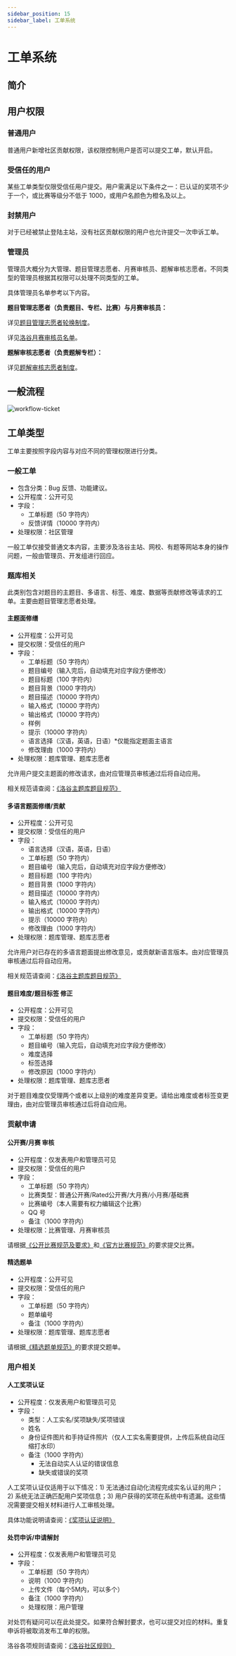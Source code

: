 ```yaml
---
sidebar_position: 15
sidebar_label: 工单系统
---
```


# 工单系统

## 简介

## 用户权限

### 普通用户

普通用户新增社区贡献权限，该权限控制用户是否可以提交工单，默认开启。

### 受信任的用户

某些工单类型仅限受信任用户提交。用户需满足以下条件之一：已认证的奖项不少于一个，或比赛等级分不低于 1000，或用户名颜色为橙名及以上。

### 封禁用户

对于已经被禁止登陆主站，没有社区贡献权限的用户也允许提交一次申诉工单。

### 管理员

管理员大概分为大管理、题目管理志愿者、月赛审核员、题解审核志愿者。不同类型的管理员根据其权限可以处理不同类型的工单。

具体管理员名单参考以下内容。

**题目管理志愿者（负责题目、专栏、比赛）与月赛审核员：**

详见[题目管理志愿者轮换制度](https://www.luogu.com.cn/discuss/show/186291)。

详见[洛谷月赛审核员名单](https://www.luogu.com.cn/paste/ognf1rs4)。

**题解审核志愿者（负责题解专栏）：**

详见[题解审核志愿者制度](https://www.luogu.com.cn/discuss/600159)。

## 一般流程

![workflow-ticket](./_image/workflow-ticket.svg)

## 工单类型

工单主要按照字段内容与对应不同的管理权限进行分类。

### 一般工单

- 包含分类：Bug 反馈、功能建议。
- 公开程度：公开可见
- 字段：
  - 工单标题（50 字符内）  
  - 反馈详情（10000 字符内）
- 处理权限：社区管理

一般工单仅接受普通文本内容，主要涉及洛谷主站、网校、有题等网站本身的操作问题，一般由管理员、开发组进行回应。

### 题库相关

此类别包含对题目的主题目、多语言、标签、难度、数据等贡献修改等请求的工单。主要由题目管理志愿者处理。

#### 主题面修缮

- 公开程度：公开可见
- 提交权限：受信任的用户
- 字段：
  - 工单标题（50 字符内）
  - 题目编号（输入完后，自动填充对应字段方便修改）
  - 题目标题（100 字符内）
  - 题目背景（1000 字符内）
  - 题目描述（10000 字符内）
  - 输入格式（10000 字符内）
  - 输出格式（10000 字符内）
  - 样例
  - 提示（10000 字符内）
  - 语言选择（汉语，英语，日语）*仅能指定题面主语言
  - 修改理由（1000 字符内）
- 处理权限：题库管理、题库志愿者

允许用户提交主题面的修改请求，由对应管理员审核通过后将自动应用。

相关规范请查阅：[《洛谷主题库题目规范》](../../rules/academic/problem-standard.md)

#### 多语言题面修缮/贡献

- 公开程度：公开可见
- 提交权限：受信任的用户
- 字段：
  - 语言选择（汉语，英语，日语）
  - 工单标题（50 字符内）
  - 题目编号（输入完后，自动填充对应字段方便修改）
  - 题目标题（100 字符内）
  - 题目背景（1000 字符内）
  - 题目描述（10000 字符内）
  - 输入格式（10000 字符内）
  - 输出格式（10000 字符内）
  - 提示（10000 字符内）
  - 修改理由（1000 字符内）
- 处理权限：题库管理、题库志愿者

允许用户对已存在的多语言题面提出修改意见，或贡献新语言版本。由对应管理员审核通过后将自动应用。

相关规范请查阅：[《洛谷主题库题目规范》](../../rules/academic/problem-standard.md)

#### 题目难度/题目标签 修正

- 公开程度：公开可见
- 提交权限：受信任的用户
- 字段：
  - 工单标题（50 字符内）
  - 题目编号（输入完后，自动填充对应字段方便修改）
  - 难度选择
  - 标签选择
  - 修改原因（1000 字符内）
- 处理权限：题库管理、题库志愿者

对于题目难度仅受理两个或者以上级别的难度差异变更。请给出难度或者标签变更理由，由对应管理员审核通过后将自动应用。

### 贡献申请

#### 公开赛/月赛 审核

- 公开程度：仅发表用户和管理员可见
- 提交权限：受信任的用户
- 字段：
  - 工单标题（50 字符内）
  - 比赛类型：普通公开赛/Rated公开赛/大月赛/小月赛/基础赛
  - 比赛编号（本人需要有权力编辑这个比赛）
  - QQ 号
  - 备注（1000 字符内）
- 处理权限：比赛管理、月赛审核员

请根据[《公开比赛规范及要求》](../../rules/academic/opencontest-standard.md)和[《官方比赛规范》](../../rules/academic/lgr/contest-standard.md)的要求提交比赛。

#### 精选题单

- 公开程度：公开可见
- 提交权限：受信任的用户
- 字段：
  - 工单标题（50 字符内）
  - 题单编号
  - 备注（1000 字符内）
- 处理权限：题库管理、题库志愿者

请根据[《精选题单规范》](../../rules/academic/problemset-standard.md)的要求提交题单。

### 用户相关

#### 人工奖项认证

- 公开程度：仅发表用户和管理员可见
- 字段：
  - 类型：人工实名/奖项缺失/奖项错误
  - 姓名
  - 身份证件图片和手持证件照片（仅人工实名需要提供，上传后系统自动压缩打水印）
  - 备注（1000 字符内）
    - 无法自动实人认证的错误信息
    - 缺失或错误的奖项

人工奖项认证仅适用于以下情况：1) 无法通过自动化流程完成实名认证的用户；2) 系统无法正确匹配用户奖项信息；3) 用户获得的奖项在系统中有遗漏。这些情况需要提交相关材料进行人工审核处理。

具体功能说明请查阅：[《奖项认证说明》](../luogu/account/award-certify.md)

#### 处罚申诉/申请解封

- 公开程度：仅发表用户和管理员可见
- 字段：
  - 工单标题（50 字符内）
  - 说明（1000 字符内）
  - 上传文件（每个5M内，可以多个）
  - 备注（1000 字符内）
  - 处理权限：用户管理
  
对处罚有疑问可以在此处提交。如果符合解封要求，也可以提交对应的材料。重复申诉将被取消发布工单的权限。

洛谷各项规则请查阅：[《洛谷社区规则》](../../rules/community/index.md)
